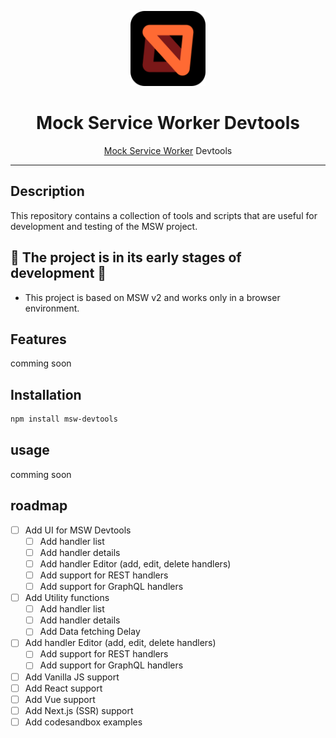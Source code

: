 <p align="center">
  <img src="https://github.com/mswjs/msw/blob/main/media/msw-logo.svg?raw=true" width="120" alt="Mock Service Worker logo" />
</p>

<h1 align="center">Mock Service Worker Devtools</h1>
<p align="center"><a href="https://github.com/mswjs/msw">Mock Service Worker</a> Devtools</p>

---

## Description

This repository contains a collection of tools and scripts that are useful for development and testing of the MSW project.

## 🚩 The project is in its early stages of development 🚩

- This project is based on MSW v2 and works only in a browser environment.

## Features

comming soon

## Installation

```bash
npm install msw-devtools
```

## usage

comming soon

## roadmap

- [ ] Add UI for MSW Devtools
  - [ ] Add handler list
  - [ ] Add handler details
  - [ ] Add handler Editor (add, edit, delete handlers)
  - [ ] Add support for REST handlers
  - [ ] Add support for GraphQL handlers
- [ ] Add Utility functions
  - [ ] Add handler list
  - [ ] Add handler details
  - [ ] Add Data fetching Delay
- [ ] Add handler Editor (add, edit, delete handlers)
  - [ ] Add support for REST handlers
  - [ ] Add support for GraphQL handlers
- [ ] Add Vanilla JS support
- [ ] Add React support
- [ ] Add Vue support
- [ ] Add Next.js (SSR) support
- [ ] Add codesandbox examples
